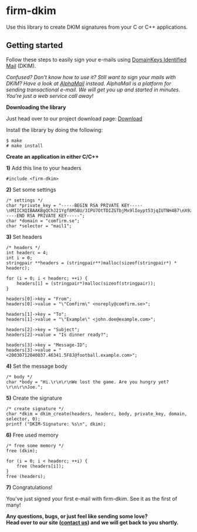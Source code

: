# firm-dkim

Use this library to create DKIM signatures from your C or C++ applications.


## Getting started

Follow these steps to easily sign your e-mails using [DomainKeys Identified Mail](http://en.wikipedia.org/wiki/DomainKeys_Identified_Mail) (DKIM).

*Confused? Don't know how to use it? Still want to sign your mails with DKIM? Have a look at [AlphaMail](http://comfirm.se/alpha-mail/) instead. AlphaMail is a platform for sending transactional e-mail. We will get you up and started in minutes. You're just a web service call away!*

**Downloading the library**

Just head over to our project download page:
[Download](https://github.com/comfirm/firm-dkim/downloads)

Install the library by doing the following:

	$ make
	# make install

**Create an application in either C/C++**

**1)** Add this line to your headers

	#include <firm-dkim>

**2)** Set some settings

	/* settings */
	char *private_key = "-----BEGIN RSA PRIVATE KEY-----\nMIICXQIBAAKBgQChJ21Ygf8M5BU/3IPU7OtTDIZGTbjMx9lIoypt53jqIUTNH4B7\nX9zDsJrLrbMjDXW1NjR26u4xizra9v7Q/ZpysvBPYuAj2C9nY/uVwAju53wFm4K0\nEhUNii0eS4xmgbZYow+pox5fh1hGJY15eldbzfEVp3AUy0gZOfm82V6pywIDAQAB\nAoGAG1imbHt6vURC+tg/orUlZa1dZ7auoklTbMkLXSUHVquYkjpDQixNOQPR8Lgk\nCtGw5LQzCO7qxot6zEdXjD1MpN8RSGCmRgPU+PRS+7g1fuQSEECAM0U7urEx0knS\nUoRN1akSiDnWxs/LV/bVS243FK5CSiEeQsD3HIv8+ItfRzECQQDSFiRz3QCETLOo\nWJrnJSF1FLnZsHlEzghUs+TZOr1WgPtWcq9SFqKuo3n+3SD9SChFXJ4LGiIxNy12\n3sKP+dyDAkEAxF+f5bhspHRCZqxNQK4MtukeWYJnPhiXegOJm9UGf5zoM36Vzgav\n08ysnD5Y0nMzUYp9p8pcO7BvM4VQyT+LGQJBAMzlh5vxGcXuwPIZqMpzblQwaKql\n8UBn6bwiz7oGDg/GMFu58sAPD49gJWWq6bfdnlk34XRWgq6ZcCAVVpDxUl0CQC+R\nRkc8FD0F2GvMgu4O+w93ip1+BAo7pL2ui6/Ou0NAO9L1b843OnIgmxNB2vwnYZ/3\n3xY843il9VnSik4lcUkCQQC/7mUEU5AKGBTUktKoARXuUUpiDmPSvv6GH1NNNHqz\ncs9Bre0dpzuQAPQ7e2CLbGSwArllvWn3zZZ3TGytCZCw\n-----END RSA PRIVATE KEY-----";
	char *domain = "comfirm.se";
	char *selector = "mail1";

**3)** Set headers

	/* headers */
	int headerc = 4;
	int i = 0;
	stringpair **headers = (stringpair**)malloc(sizeof(stringpair*) * headerc);
		
	for (i = 0; i < headerc; ++i) {
		headers[i] = (stringpair*)malloc(sizeof(stringpair));
	}
		
	headers[0]->key = "From";
	headers[0]->value = "\"Comfirm\" <noreply@comfirm.se>";
		
	headers[1]->key = "To";
	headers[1]->value = "\"Example\" <john.doe@example.com>";
		
	headers[2]->key = "Subject";
	headers[2]->value = "Is dinner ready?";

	headers[3]->key = "Message-ID";
	headers[3]->value = "<20030712040037.46341.5F8J@football.example.com>";

**4)** Set the message body

	/* body */
	char *body = "Hi.\r\n\r\nWe lost the game. Are you hungry yet?\r\n\r\nJoe.";

**5)** Create the signature

	/* create signature */
	char *dkim = dkim_create(headers, headerc, body, private_key, domain, selector, 0);
	printf ("DKIM-Signature: %s\n", dkim);

**6)** Free used memory 

	/* free some memory */
	free (dkim);

	for (i = 0; i < headerc; ++i) {
		free (headers[i]);
	}
	free (headers);

**7)** Congratulations!

You've just signed your first e-mail with firm-dkim. See it as the first of many!

**Any questions, bugs, or just feel like sending some love?<br />
Head over to our site ([contact us](http://comfirm.se/kontakta-oss/)) and we will get back to you shortly.**

